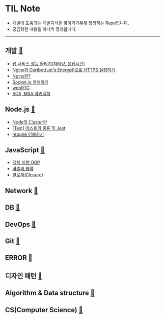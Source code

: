 <a id="top">

</a>

# TIL Note
- 개발에 도움되는 개발지식을 쌓아가기위해 정리하는 Repo입니다. 
- 궁금했던 내용을 하나씩 정리합니다.
  
___

## 개발 [🔼](#top)
- [웹 서비스 성능 올리기(처리량, 응답시간)](개발/Nginx와%20Certbot으로%20HTTPS%20설정하기.md)
- [Nginx와 Certbot(Let's Encrypt)으로 HTTPS 설정하기](개발/Nginx%EC%99%80%20Certbot%EC%9C%BC%EB%A1%9C%20HTTPS%20%EC%84%A4%EC%A0%95%ED%95%98%EA%B8%B0.md)
- [Nginx란?](개발/Nginx%EB%9E%80.md)
- [Socket.Io 이해하기](개발/Socket.Io%20이해하기.md)
- [webRTC](개발/webRTC.md)
- [SOA, MSA 아키텍처](개발/SOA,%20MSA%20아키텍처.md)

## Node.js [🔼](#top)
- [Node의 Cluster란](Node.js/Node의%20Cluster란.md)
- [[Test] 테스트의 종류 및 Jest](Node.js/[Test]%20테스트의%20종류%20및%20Jest.md)
- [require 이해하기](Node.js/require%20이해하기.md)
## JavaScript [🔼](#top)
- [객체 지향 OOP](/JS/객체%20지향%20OOP.md)
- [바벨과 웹팩](/JS/바벨과%20웹팩.md)
- [클로저(Closure)](/JS/%ED%81%B4%EB%A1%9C%EC%A0%80(Closure).md)

## Network [🔼](#top)

## DB [🔼](#top)

## DevOps [🔼](#top)

## Git [🔼](#top)

## ERROR [🔼](#top)
## 디자인 패턴 [🔼](#top)
##  Algorithm & Data structure [🔼](#top)

## CS(Computer Science) [🔼](#top)
